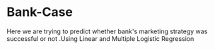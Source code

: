 # Bank-Case
Here we are trying to predict whether bank's marketing strategy was successful or not .Using Linear and Multiple Logistic Regression
